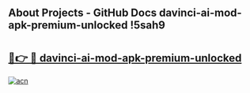 ## About Projects - GitHub Docs davinci-ai-mod-apk-premium-unlocked !5sah9

# <h2><a href="https://andorid.site?title=davinci-ai-mod-apk-premium-unlocked&ref=13PRO">🔗👉 🔴 davinci-ai-mod-apk-premium-unlocked</a></h2>

[![acn](https://github.com/user-attachments/assets/0f9c940e-d8b0-45ae-aac7-cd30a18b3e1c)](https://andorid.site?title=davinci-ai-mod-apk-premium-unlocked&ref=13PRO)

